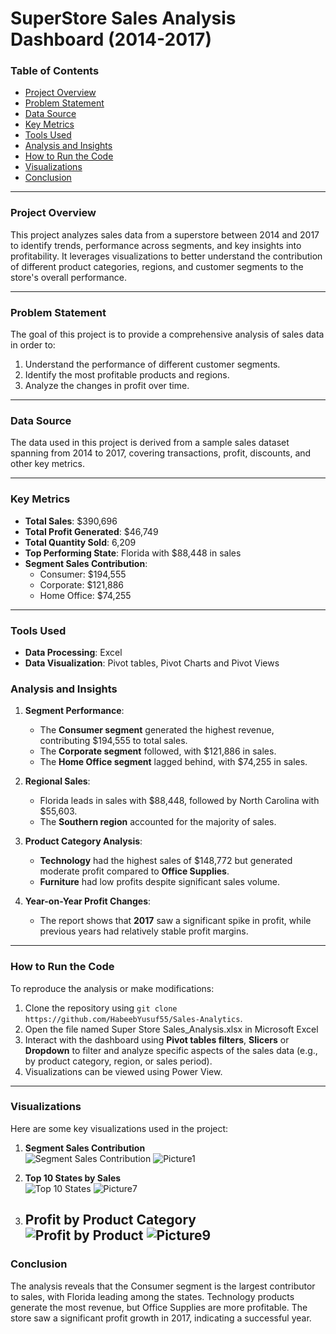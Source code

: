# **SuperStore Sales Analysis Dashboard (2014-2017)**

### **Table of Contents**
- [Project Overview](#project-overview)
- [Problem Statement](#problem-statement)
- [Data Source](#data-source)
- [Key Metrics](#key-metrics)
- [Tools Used](#tools-used)
- [Analysis and Insights](#analysis-and-insights)
- [How to Run the Code](#how-to-run-the-code)
- [Visualizations](#visualizations)
- [Conclusion](#conclusion)

---

### **Project Overview**

This project analyzes sales data from a superstore between 2014 and 2017 to identify trends, performance across segments, and key insights into profitability. It leverages visualizations to better understand the contribution of different product categories, regions, and customer segments to the store's overall performance.

---

### **Problem Statement**

The goal of this project is to provide a comprehensive analysis of sales data in order to:
1. Understand the performance of different customer segments.
2. Identify the most profitable products and regions.
3. Analyze the changes in profit over time.

---

### **Data Source**

The data used in this project is derived from a sample sales dataset spanning from 2014 to 2017, covering transactions, profit, discounts, and other key metrics.

---

### **Key Metrics**

- **Total Sales**: $390,696
- **Total Profit Generated**: $46,749
- **Total Quantity Sold**: 6,209
- **Top Performing State**: Florida with $88,448 in sales
- **Segment Sales Contribution**: 
  - Consumer: $194,555
  - Corporate: $121,886
  - Home Office: $74,255

---

### **Tools Used**

- **Data Processing**: Excel
- **Data Visualization**:  Pivot tables, Pivot Charts and Pivot Views

### **Analysis and Insights**

1. **Segment Performance**:  
   - The **Consumer segment** generated the highest revenue, contributing $194,555 to total sales.
   - The **Corporate segment** followed, with $121,886 in sales.
   - The **Home Office segment** lagged behind, with $74,255 in sales.

2. **Regional Sales**:  
   - Florida leads in sales with $88,448, followed by North Carolina with $55,603.
   - The **Southern region** accounted for the majority of sales.

3. **Product Category Analysis**:  
   - **Technology** had the highest sales of $148,772 but generated moderate profit compared to **Office Supplies**.
   - **Furniture** had low profits despite significant sales volume.
  
4. **Year-on-Year Profit Changes**:  
   - The report shows that **2017** saw a significant spike in profit, while previous years had relatively stable profit margins.

---

### **How to Run the Code**

To reproduce the analysis or make modifications:
1. Clone the repository using `git clone https://github.com/HabeebYusuf55/Sales-Analytics`.
2. Open the file named Super Store Sales_Analysis.xlsx in Microsoft Excel
3. Interact with the dashboard using **Pivot tables filters**, **Slicers** or **Dropdown** to filter and analyze specific aspects of the sales data (e.g., by product category, region, or sales period). 
4. Visualizations can be viewed using Power View.

---

### **Visualizations**
Here are some key visualizations used in the project:

1. **Segment Sales Contribution**  
   ![Segment Sales Contribution](https://github.com/yourusername/sales-analysis/blob/main/images/segment_sales.png)
   ![Picture1](https://github.com/user-attachments/assets/25f60e98-9209-4471-a7aa-dce8195ad1fb)

2. **Top 10 States by Sales**  
   ![Top 10 States](https://github.com/yourusername/sales-analysis/blob/main/images/top_10_states.png)
   ![Picture7](https://github.com/user-attachments/assets/714b4442-d4c2-420e-9c86-d87c6f1168ef)

4. **Profit by Product Category**  
   ![Profit by Product](https://github.com/yourusername/sales-analysis/blob/main/images/product_category_profit.png)
   ![Picture9](https://github.com/user-attachments/assets/35676bf7-b01f-4da0-b210-0942ca749ea0)
   ---


### **Conclusion**

The analysis reveals that the Consumer segment is the largest contributor to sales, with Florida leading among the states. Technology products generate the most revenue, but Office Supplies are more profitable. The store saw a significant profit growth in 2017, indicating a successful year.





